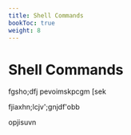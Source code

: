 ```yaml
---
title: Shell Commands
bookToc: true
weight: 8
---
```


# Shell Commands


fgsho;dfj
pevoimskpcgm
[sek


fjiaxhn;lcjv';gnjdf'obb


opjisuvn
